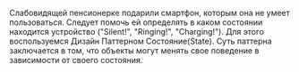    Слабовидящей пенсионерке подарили смартфон, которым она не умеет пользоваться. Следует помочь ей 
определять в каком состоянии находится устройство ("Silent!", "Ringing!", "Charging!").
   Для этого воспользуемся Дизайн Паттерном Состояние(State). Суть паттерна заключается в том, что
объекты могут менять свое поведение в зависимости от своего состояния.